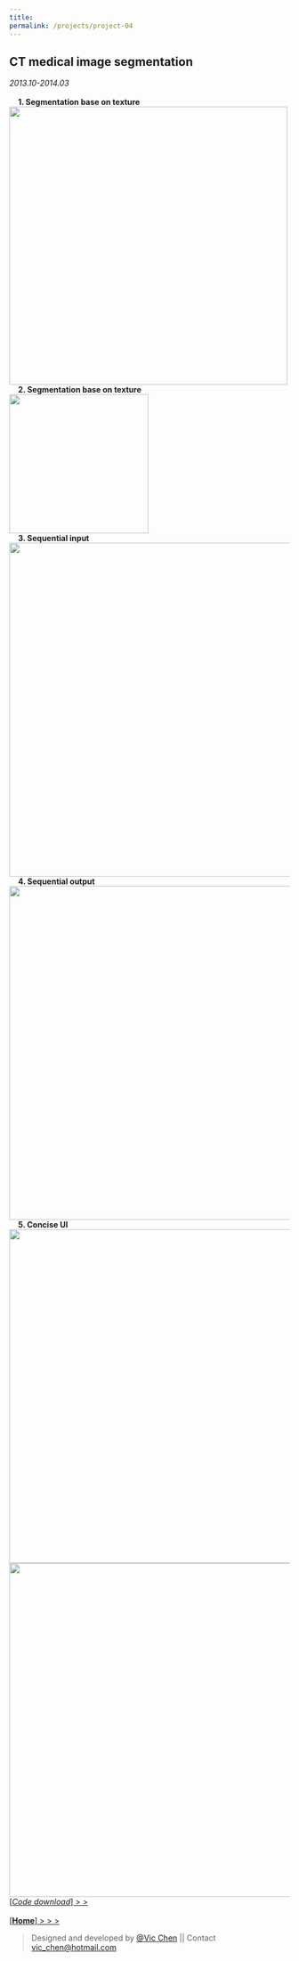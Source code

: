 ```yaml
---
title: 
permalink: /projects/project-04
---
```

  
CT medical image segmentation
---  
*2013.10-2014.03*  
&nbsp;  
&nbsp; &nbsp; **1. Segmentation base on texture**  
<img src="http://viccwq.github.io/material/projects/bunny-segment-01.jpg" width="500">    
&nbsp; &nbsp; **2. Segmentation base on texture**  
<img src="http://viccwq.github.io/material/projects/bunny-segment-02.jpg" width="250">  
&nbsp; &nbsp; **3. Sequential input**  
<img src="http://viccwq.github.io/material/projects/bunny-segment-03.jpg" width="600">  
&nbsp; &nbsp; **4. Sequential output**  
<img src="http://viccwq.github.io/material/projects/bunny-segment-04.jpg" width="600">  
&nbsp; &nbsp; **5. Concise UI**  
<img src="http://viccwq.github.io/material/projects/bunny-segment-05.jpg" width="600">  
<img src="http://viccwq.github.io/material/projects/bunny-segment-06.jpg" width="600">   
[[*Code download*]  > >](https://github.com/viccwq/win_solution/tree/master/bunny)  
&nbsp;  
[[**Home**]  > > >](/)  

>Designed and developed by [@Vic Chen](http://blog.csdn.net/k_shmily) \|\| Contact <a href="mailto:vic_chen@hotmail.com" class="email" title="联系邮箱">vic_chen@hotmail.com</a>